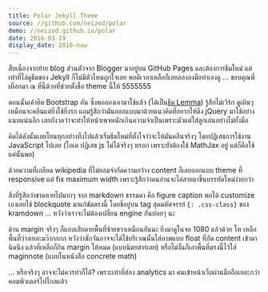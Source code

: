 ```yaml
---
title: Polar Jekyll Theme
source: //github.com/neizod/polar
demo: //neizod.github.io/polar
date: 2016-03-19
display_date: 2016-now
---
```


สืบเนื่องจากย้าย blog ส่วนตัวจาก Blogger มาอยู่บน GitHub Pages และต้องการธีมใหม่ แต่เท่าที่ไล่ดูธีมของ Jekyll ก็ไม่มีตัวไหนถูกใจเลย พอดีเวลาเหลือก็เลยลองลงมือทำเองดู ... ขอบคุณพี่เผือกมา ณ ที่นี้ด้วยที่ช่วยตั้งชื่อ theme นี้ให้ 5555555

ตอนนั้นเค้าฮิต Bootstrap กัน ซึ่งพอลองเอามาใช้แล้ว (ได้เป็น[ธีม Lemma][lemma theme]) รู้สึกไม่เวิร์ก ดูเผินๆ เหมือนจะคลีนแต่ยิ่งใช้ยิ่งรก แถมรู้สึกว่ามันออกแบบมาด้วยแนวคิดที่อยากให้ดึง jQuery มาใช้อย่างแนบแน่นอีก เลยกังวลว่าจะทำให้หน้าเพจหนักเกินความจำเป็นเพราะมัวแต่ใส่ลูกเล่นอย่างไม่ยั้งมือ

คิดได้ดังนั้นเลยโยนทุกอย่างทิ้งไปแล้วเริ่มธีมใหม่ที่ตั้งใจว่าจะให้มันคลีนจริงๆ โดยปฏิเสธการใช้งาน JavaScript ไปเลย (โอเค ปฏิเสธ js ไม่ได้จริงๆ หรอก เพราะยังต้องใช้ MathJax อยู่ แต่ก็คือใช้แค่นั้นพอ)

ด้วยความที่เกลียด wikipedia ที่ไม่ยอมจำกัดความกว้าง content ก็เลยออกแบบ theme ที่ responsive แต่ fix maximum width เพราะรู้สึกว่าคนอ่านจะไล่สายตาขึ้นบรรทัดใหม่ง่ายกว่า

สิ่งที่รู้สึกว่าขาดหายไปมากๆ จาก markdown ธรรมดา คือ figure caption พอได้ customize เองเลยใช้ blockquote มาแก้ขัดตรงนี้ โดยขี่อยู่บน tag สุดมหัศจรรย์ `{: .css-class}` ของ kramdown ... หวังว่าเราจะไม่ต้องเปลี่ยน engine กันบ่อยๆ นะ

ด้าน margin จริงๆ ก็แอบเสียดายพื้นที่ซ้ายขวาเหมือนกันนะ ยิ่งมาดูในจอ 1080 แล้วด้วย โห เหลือพื้นที่ว่างเยอะมว๊ากกกก หวังว่าซักวันอาจจะได้ใช้บริเวณนั้นใส่ภาพแบบ float ที่กัด content เข้ามานิดนึง แล้วที่เหลือก็กิน margin ให้หมด (แบบนิตยสารเลย) หรือไม่งั้นก็เอาพื้นที่ตรงนี้ไว้ใส่ maginnote (แบบในหนังสือ concrete math)

... หรือจริงๆ อาจจะไม่ควรทำก็ได้? เพราะเท่าที่ส่อง analytics มา คนเข้าหน้าเว็บผ่านมือถือเยอะกว่าคอมพิวเตอร์ไปไกลแล้ว


[lemma theme]: //github.com/neizod/lemma-theme
